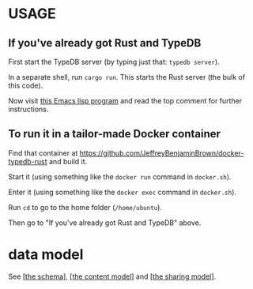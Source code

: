 # USAGE

## If you've already got Rust and TypeDB

First start the TypeDB server
(by typing just that: `typedb server`).

In a separate shell, run `cargo run`.
This starts the Rust server (the bulk of this code).

Now visit [this Emacs lisp program](elisp/main.el)
and read the top comment for further instructions.

## To run it in a tailor-made Docker container

Find that container at https://github.com/JeffreyBenjaminBrown/docker-typedb-rust and build it.

Start it (using something like the
`docker run` command in `docker.sh`).

Enter it (using something like the
`docker exec` command in `docker.sh`).

Run `cd` to go to the home folder (`/home/ubuntu`).

Then go to "If you've already got Rust and TypeDB" above.

# data model

See [[the schema](schema.tql)], [[the content model](docs/content-model.md)] and [[the sharing model](docs/sharing-model.md)].
